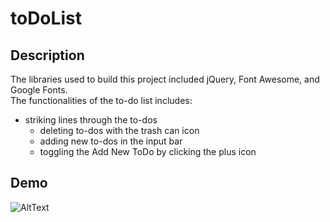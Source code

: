 # toDoList
## Description
The libraries used to build this project included jQuery, Font Awesome, and Google Fonts.  
The functionalities of the to-do list includes:  
* striking lines through the to-dos  
    * deleting to-dos with the trash can icon  
    * adding new to-dos in the input bar  
    * toggling the Add New ToDo by clicking the plus icon
    
## Demo
![AltText](https://media.giphy.com/media/ZGBPOdQZube7KyLhai/giphy.gif)
